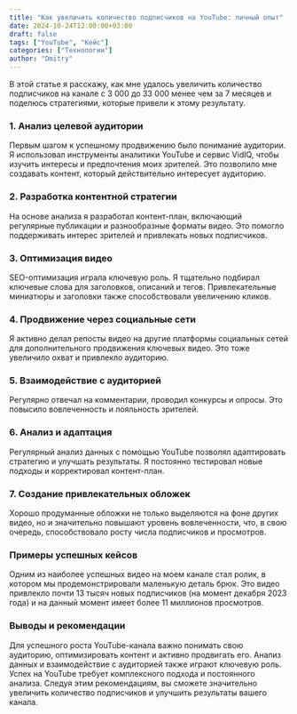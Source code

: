 ```yaml
---
title: "Как увеличить количество подписчиков на YouTube: личный опыт"
date: 2024-10-24T12:00:00+03:00
draft: false
tags: ["YouTube", "Кейс"]
categories: ["Технологии"]
author: "Dmitry"
---
```


В этой статье я расскажу, как мне удалось увеличить количество подписчиков на канале с 3 000 до 33 000 менее чем за 7 месяцев и поделюсь стратегиями, которые привели к этому результату.

### 1. Анализ целевой аудитории

Первым шагом к успешному продвижению было понимание аудитории. Я использовал инструменты аналитики YouTube и сервис VidIQ, чтобы изучить интересы и предпочтения моих зрителей. Это позволило мне создавать контент, который действительно интересует аудиторию.

### 2. Разработка контентной стратегии

На основе анализа я разработал контент-план, включающий регулярные публикации и разнообразные форматы видео. Это помогло поддерживать интерес зрителей и привлекать новых подписчиков.

### 3. Оптимизация видео

SEO-оптимизация играла ключевую роль. Я тщательно подбирал ключевые слова для заголовков, описаний и тегов. Привлекательные миниатюры и заголовки также способствовали увеличению кликов.

### 4. Продвижение через социальные сети

Я активно делал репосты видео на другие платформы социальных сетей для дополнительного продвижения ключевых видео. Это тоже увеличило охват и привлекло аудиторию.

### 5. Взаимодействие с аудиторией

Регулярно отвечал на комментарии, проводил конкурсы и опросы. Это повысило вовлеченность и лояльность зрителей.

### 6. Анализ и адаптация

Регулярный анализ данных с помощью YouTube позволял адаптировать стратегию и улучшать результаты. Я постоянно тестировал новые подходы и корректировал контент-план.

### 7. Создание привлекательных обложек

Хорошо продуманные обложки не только выделяются на фоне других видео, но и значительно повышают уровень вовлеченности, что, в свою очередь, способствовало росту числа подписчиков и просмотров.

### Примеры успешных кейсов

Одним из наиболее успешных видео на моем канале стал ролик, в котором мы продемонстрировали маленькую деталь брюк. Это видео привлекло почти 13 тысяч новых подписчиков (на момент декабря 2023 года) и на данный момент имеет более 11 миллионов просмотров.

### Выводы и рекомендации

Для успешного роста YouTube-канала важно понимать свою аудиторию, оптимизировать контент и активно продвигать его. Анализ данных и взаимодействие с аудиторией также играют ключевую роль. Успех на YouTube требует комплексного подхода и постоянного анализа. Следуя этим рекомендациям, вы сможете значительно увеличить количество подписчиков и улучшить результаты вашего канала.